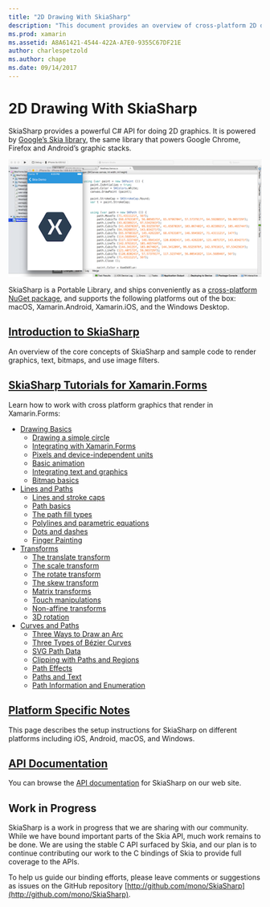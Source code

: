 ```yaml
---
title: "2D Drawing With SkiaSharp"
description: "This document provides an overview of cross-platform 2D drawing with SkiaSharp. It links to various guides that describe SkiaSharp and its various APIs."
ms.prod: xamarin
ms.assetid: A8A61421-4544-422A-A7E0-9355C67DF21E
author: charlespetzold
ms.author: chape
ms.date: 09/14/2017
---
```


# 2D Drawing With SkiaSharp

SkiaSharp provides a powerful C# API for doing 2D graphics. It is
powered by [Google’s Skia library](http://skia.org), the
same library that powers Google Chrome, Firefox and Android’s graphic
stacks.

[![](images/ide-sml.png "SkiaSharp provides a powerful C# API for doing 2D graphics")](images/ide.png#lightbox)

SkiaSharp is a Portable Library, and ships conveniently as a
[cross-platform NuGet package](https://www.nuget.org/packages/SkiaSharp),
and supports the following platforms out of the box:
macOS, Xamarin.Android, Xamarin.iOS, and the Windows Desktop.

## [Introduction to SkiaSharp](~/graphics-games/skiasharp/introduction.md)

An overview of the core concepts of SkiaSharp and sample code to render
graphics, text, bitmaps, and use image filters.

## [SkiaSharp Tutorials for Xamarin.Forms](~/xamarin-forms/user-interface/graphics/skiasharp/index.md)

Learn how to work with cross platform graphics that render in Xamarin.Forms:

- [Drawing Basics](~/xamarin-forms/user-interface/graphics/skiasharp/basics/index.md)
  * [Drawing a simple circle](~/xamarin-forms/user-interface/graphics/skiasharp/basics/circle.md)
  * [Integrating with Xamarin.Forms](~/xamarin-forms/user-interface/graphics/skiasharp/basics/integration.md)
  * [Pixels and device-independent units](~/xamarin-forms/user-interface/graphics/skiasharp/basics/pixels.md)
  * [Basic animation](~/xamarin-forms/user-interface/graphics/skiasharp/basics/animation.md)
  * [Integrating text and graphics](~/xamarin-forms/user-interface/graphics/skiasharp/basics/text.md)
  * [Bitmap basics](~/xamarin-forms/user-interface/graphics/skiasharp/basics/bitmaps.md)
- [Lines and Paths](~/xamarin-forms/user-interface/graphics/skiasharp/paths/index.md)
  * [Lines and stroke caps](~/xamarin-forms/user-interface/graphics/skiasharp/paths/lines.md)
  * [Path basics](~/xamarin-forms/user-interface/graphics/skiasharp/paths/paths.md)
  * [The path fill types](~/xamarin-forms/user-interface/graphics/skiasharp/paths/fill-types.md)
  * [Polylines and parametric equations](~/xamarin-forms/user-interface/graphics/skiasharp/paths/polylines.md)
  * [Dots and dashes](~/xamarin-forms/user-interface/graphics/skiasharp/paths/dots.md)
  * [Finger Painting](~/xamarin-forms/user-interface/graphics/skiasharp/paths/finger-paint.md)
- [Transforms](~/xamarin-forms/user-interface/graphics/skiasharp/transforms/index.md)
  * [The translate transform](~/xamarin-forms/user-interface/graphics/skiasharp/transforms/translate.md)
  * [The scale transform](~/xamarin-forms/user-interface/graphics/skiasharp/transforms/scale.md)
  * [The rotate transform](~/xamarin-forms/user-interface/graphics/skiasharp/transforms/rotate.md)
  * [The skew transform](~/xamarin-forms/user-interface/graphics/skiasharp/transforms/skew.md)
  * [Matrix transforms](~/xamarin-forms/user-interface/graphics/skiasharp/transforms/matrix.md)
  * [Touch manipulations](~/xamarin-forms/user-interface/graphics/skiasharp/transforms/touch.md)
  * [Non-affine transforms](~/xamarin-forms/user-interface/graphics/skiasharp/transforms/non-affine.md)
  * [3D rotation](~/xamarin-forms/user-interface/graphics/skiasharp/transforms/3d-rotation.md)
- [Curves and Paths](~/xamarin-forms/user-interface/graphics/skiasharp/curves/index.md)
  * [Three Ways to Draw an Arc](~/xamarin-forms/user-interface/graphics/skiasharp/curves/arcs.md)
  * [Three Types of Bézier Curves](~/xamarin-forms/user-interface/graphics/skiasharp/curves/beziers.md)
  * [SVG Path Data](~/xamarin-forms/user-interface/graphics/skiasharp/curves/path-data.md)
  * [Clipping with Paths and Regions](~/xamarin-forms/user-interface/graphics/skiasharp/curves/clipping.md)
  * [Path Effects](~/xamarin-forms/user-interface/graphics/skiasharp/curves/effects.md)
  * [Paths and Text](~/xamarin-forms/user-interface/graphics/skiasharp/curves/text-paths.md)
  * [Path Information and Enumeration](~/xamarin-forms/user-interface/graphics/skiasharp/curves/information.md)

## [Platform Specific Notes](~/graphics-games/skiasharp/platform.md)

This page describes the setup instructions for SkiaSharp on different platforms
including iOS, Android, macOS, and Windows.

## [API Documentation](https://developer.xamarin.com/api/namespace/SkiaSharp/)

You can browse the [API documentation](https://developer.xamarin.com/api/namespace/SkiaSharp/) for SkiaSharp on our web site.

## Work in Progress

SkiaSharp is a work in progress that we are sharing with our
community. While we have bound important parts of the Skia API, much
work remains to be done. We are using the stable C API surfaced by
Skia, and our plan is to continue contributing our work to the C
bindings of Skia to provide full coverage to the APIs.

To help us guide our binding efforts, please leave comments or
suggestions as issues on the GitHub repository
[http://github.com/mono/SkiaSharp](http://github.com/mono/SkiaSharp).
